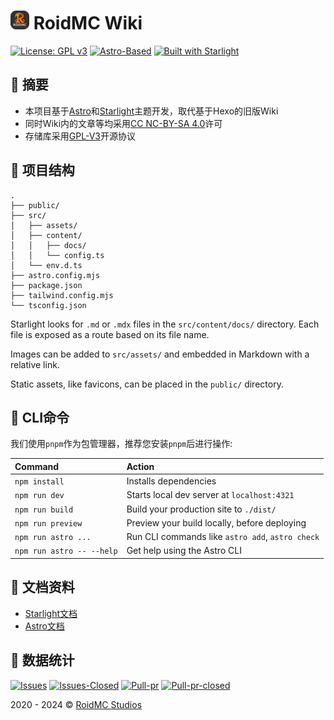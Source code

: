 # <img alt="RoidMC-Wiki" width="30" src="https://raw.githubusercontent.com/RoidMC/wiki/refs/heads/main/src/assets/imgs/logo/logo-big-r-text-RoundCorner.png" /> RoidMC Wiki

[![License: GPL v3](https://img.shields.io/badge/License-GPL%20v3-blue.svg?style=flat-square)](https://github.com/RoidMC/wiki/blob/main/LICENSE)
[![Astro-Based](https://img.shields.io/badge/-astro-gray?style=flat-square&logo=Astro)](https://astro.build)
[![Built with Starlight](https://img.shields.io/badge/Built_with_Starlight-gray?style=flat-square&logo=Github)](https://starlight.astro.build)

## 💬 摘要

* 本项目基于[Astro](https://astro.build)和[Starlight](https://starlight.astro.build)主题开发，取代基于Hexo的旧版Wiki
* 同时Wiki内的文章等均采用[CC NC-BY-SA 4.0](https://creativecommons.org/licenses/by-nc-sa/4.0/)许可
* 存储库采用[GPL-V3](https://github.com/RoidMC/wiki/blob/main/LICENSE)开源协议

## 🚀 项目结构

```
.
├── public/
├── src/
│   ├── assets/
│   ├── content/
│   │   ├── docs/
│   │   └── config.ts
│   └── env.d.ts
├── astro.config.mjs
├── package.json
├── tailwind.config.mjs
└── tsconfig.json
```

Starlight looks for `.md` or `.mdx` files in the `src/content/docs/` directory. Each file is exposed as a route based on its file name.

Images can be added to `src/assets/` and embedded in Markdown with a relative link.

Static assets, like favicons, can be placed in the `public/` directory.

## 🧞 CLI命令

我们使用`pnpm`作为包管理器，推荐您安装`pnpm`后进行操作:

| Command                   | Action                                           |
| :------------------------ | :----------------------------------------------- |
| `npm install`             | Installs dependencies                            |
| `npm run dev`             | Starts local dev server at `localhost:4321`      |
| `npm run build`           | Build your production site to `./dist/`          |
| `npm run preview`         | Preview your build locally, before deploying     |
| `npm run astro ...`       | Run CLI commands like `astro add`, `astro check` |
| `npm run astro -- --help` | Get help using the Astro CLI                     |

## 👀 文档资料

- [Starlight文档](https://starlight.astro.build/)
- [Astro文档](https://docs.astro.build)

🎨  数据统计
---

[![Issues](https://img.shields.io/github/issues/RoidMC/wiki?style=flat-square)](https://github.com/RoidMC/wiki/issues)
[![Issues-Closed](https://img.shields.io/github/issues-closed/RoidMC/wiki?style=flat-square)](https://github.com/RoidMC/wiki/issues?q=is%3Aissue+is%3Aclosed)
[![Pull-pr](https://img.shields.io/github/issues-pr/RoidMC/wiki?style=flat-square)](https://github.com/RoidMC/wiki/pulls)
[![Pull-pr-closed](https://img.shields.io/github/issues-pr-closed/RoidMC/wiki?style=flat-square)](https://github.com/RoidMC/wiki/pulls?q=is%3Apr+is%3Aclosed)

2020 - 2024 © [RoidMC Studios](https://www.roidmc.com) 